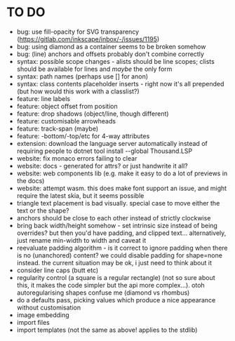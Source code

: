 TO DO
=====

* bug: use fill-opacity for SVG transparency (https://gitlab.com/inkscape/inbox/-/issues/1195)
* bug: using diamond as a container seems to be broken somehow
* bug: (line) anchors and offsets probably don't combine correctly
* syntax: possible scope changes - alists should be line scopes; clists should be available for lines and *maybe* the only form
* syntax: path names (perhaps use [] for anon)
* syntax: class contents placeholder inserts - right now it's all prepended (but how would this work with a classlist?)
* feature: line labels
* feature: object offset from position 
* feature: drop shadows (object/line, though different)
* feature: customisable arrowheads
* feature: track-span (maybe)
* feature: -bottom/-top/etc for 4-way attributes
* extension: download the language server automatically instead of requiring people to dotnet tool install --global Thousand.LSP
* website: fix monaco errors failing to clear
* website: docs - generated for attrs? or just handwrite it all?
* website: web components lib (e.g. make it easy to do a lot of previews in the docs)
* website: attempt wasm. this does make font support an issue, and might require the latest skia, but it seems possible
* triangle text placement is bad visually. special case to move either the text or the shape?
* anchors should be close to each other instead of strictly clockwise
* bring back width/height somehow - set intrinsic size instead of being overrides? but then you'd have padding, and clipped text... alternatively, just rename min-width to width and caveat it
* reevaluate padding algorithm - is it correct to ignore padding when there is no (unanchored) content? we could disable padding for shape=none instead. the current situation may be ok, i just need to think about it
* consider line caps (butt etc) 
* regularity control (a square is a regular rectangle) (not so sure about this, it makes the code simpler but the api more complex...). otoh autoregularising shapes confuse me (diamond vs rhombus)
* do a defaults pass, picking values which produce a nice appearance without customisation
* image embedding 
* import files
* import templates (not the same as above! applies to the stdlib)